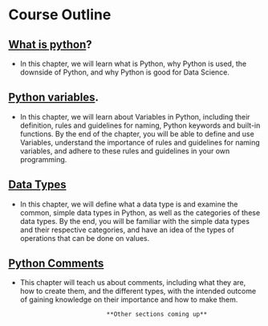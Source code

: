 # Course Outline

## [What is python](https://everndah.github.io/python_tutorials/00_what_is_python/)?

- In this chapter, we will learn what is Python, why Python is used, the downside of Python, and why Python is good for Data Science.

## [Python variables](https://everndah.github.io/python_tutorials/01_variables_in_python/).

- In this chapter, we will learn about Variables in Python, including their definition, rules and guidelines for naming, Python keywords and built-in functions. By the end of the chapter, you will be able to define and use Variables, understand the importance of rules and guidelines for naming variables, and adhere to these rules and guidelines in your own programming.

## [Data Types](https://everndah.github.io/python_tutorials/02_python_data_types/)

- In this chapter, we will define what a data type is and examine the common, simple data types in Python, as well as the categories of these data types. By the end, you will be familiar with the simple data types and their respective categories, and have an idea of the types of operations that can be done on values.

## [Python Comments](https://everndah.github.io/python_tutorials/03_python_comments/)

- This chapter will teach us about comments, including what they are, how to create them, and the different types, with the intended outcome of gaining knowledge on their importance and how to make them.

                              **Other sections coming up**
